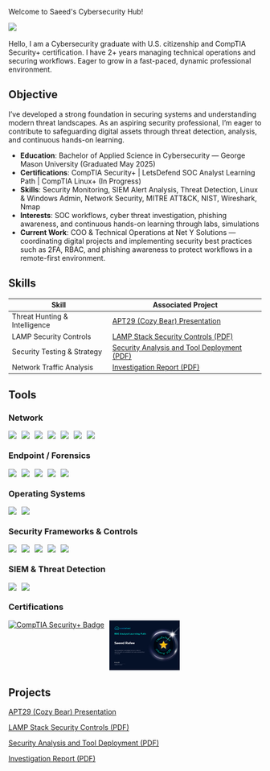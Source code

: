Welcome to Saeed's Cybersecurity Hub! 


<a href="https://www.linkedin.com/in/saeed-rafee/"><img src="https://img.shields.io/badge/-LinkedIn-0072b1?&style=for-the-badge&logo=linkedin&logoColor=white" /></a>

Hello, I am a Cybersecurity graduate with U.S. citizenship and CompTIA Security+ certification. I have 2+ years managing technical operations and securing workflows. Eager to grow in a fast-paced, dynamic professional environment.

## Objective

I’ve developed a strong foundation in securing systems and understanding modern threat landscapes. As an aspiring security professional, I’m eager to contribute to safeguarding digital assets through threat detection, analysis, and continuous hands-on learning.
-  **Education**: Bachelor of Applied Science in Cybersecurity — George Mason University (Graduated May 2025)
-  **Certifications**: CompTIA Security+ | LetsDefend SOC Analyst Learning Path | CompTIA Linux+ (In Progress)
-  **Skills**: Security Monitoring, SIEM Alert Analysis, Threat Detection, Linux & Windows Admin, Network Security, MITRE ATT&CK, NIST, Wireshark, Nmap 
-  **Interests**: SOC workflows, cyber threat investigation, phishing awareness, and continuous hands-on learning through labs, simulations
-  **Current Work**: COO & Technical Operations at Net Y Solutions — coordinating digital projects and implementing security best practices such as 2FA, RBAC, and phishing awareness to protect workflows in a remote-first environment.


## Skills

| Skill                                         | Associated Project         |
|-----------------------------------------------|----------------------------|
| Threat Hunting & Intelligence |[APT29 (Cozy Bear) Presentation](https://www.youtube.com/watch?v=cpBbEG151IA)|
| LAMP Security Controls | [LAMP Stack Security Controls (PDF)](./LAMP-Security-Controls.pdf) |
| Security Testing & Strategy | [Security Analysis and Tool Deployment (PDF)](./Security%20Analysis%20and%20Tool%20Deployment%20.pdf) |
| Network Traffic Analysis | [Investigation Report (PDF)](./NetworkTrafficAnalysis.pdf) |

## Tools

### Network
<div style="display: flex; flex-wrap: wrap; gap: 10px;">
    <img src="https://img.shields.io/badge/-Wireshark-1679A7?style=for-the-badge&logo=Wireshark&logoColor=white" />
    <img src="https://img.shields.io/badge/-Nmap-90EE90?style=for-the-badge&logo=Nmap&logoColor=black" />
    <img src="https://img.shields.io/badge/-VPN-4B8BBE?style=for-the-badge&logo=OpenVPN&logoColor=white" />
    <img src="https://img.shields.io/badge/-Access%20Control-FFC0CB?style=for-the-badge" />
    <img src="https://img.shields.io/badge/-Network%20Monitoring%2FLogging-FFDEAD?style=for-the-badge" />
    <img src="https://img.shields.io/badge/-Nessus-004880?style=for-the-badge" />
    <img src="https://img.shields.io/badge/-Zero%20Trust-000000?style=for-the-badge" />
</div>

### Endpoint / Forensics
<div style="display: flex; flex-wrap: wrap; gap: 10px;">
    <img src="https://img.shields.io/badge/-Kali%20Linux-557C94?style=for-the-badge&logo=Kali%20Linux&logoColor=white" />
    <img src="https://img.shields.io/badge/-VirusTotal-48D1CC?style=for-the-badge&logo=VirusTotal&logoColor=white" />
    <img src="https://img.shields.io/badge/-VirtualBox-183A61?style=for-the-badge&logo=VirtualBox&logoColor=white" />
    <img src="https://img.shields.io/badge/-FTK%20Imager-8A2BE2?style=for-the-badge" />
    <img src="https://img.shields.io/badge/-Autopsy-FFA500?style=for-the-badge" />
</div>


### Operating Systems
<div style="display: flex; flex-wrap: wrap; gap: 10px;">
    <img src="https://img.shields.io/badge/-Windows-0078D6?style=for-the-badge&logo=Windows&logoColor=white" />
    <img src="https://img.shields.io/badge/-Linux-FCC624?style=for-the-badge&logo=Linux&logoColor=black" />
</div>

### Security Frameworks & Controls
<div style="display: flex; flex-wrap: wrap; gap: 10px;">
    <img src="https://img.shields.io/badge/-MITRE%20ATT%26CK-FF5733?style=for-the-badge" />
    <img src="https://img.shields.io/badge/-NIST-4682B4?style=for-the-badge" />
    <img src="https://img.shields.io/badge/-STIG-1E90FF?style=for-the-badge" />
    <img src="https://img.shields.io/badge/-CIS%20Controls-20B2AA?style=for-the-badge" />
    <img src="https://img.shields.io/badge/-OWASP%20Top%2010-DC143C?style=for-the-badge" />
</div>

### SIEM & Threat Detection
<div style="display: flex; flex-wrap: wrap; gap: 10px;">
    <img src="https://img.shields.io/badge/-SIEM-000000?style=for-the-badge" />
    <img src="https://img.shields.io/badge/-Threat%20Hunting-FF69B4?style=for-the-badge" />
</div>

### **Certifications**

<div style="display: flex; flex-wrap: wrap; gap: 10px;">
    <a href="https://www.credly.com/badges/509fba92-f437-460c-b0df-135325dc57f9/linked_in_profile" target="_blank">
        <img src="https://cin.comptia.org/media/securityplus-logo-certified-ce-jpg.16/full" alt="CompTIA Security+ Badge" style="width: 100px;">
    </a>
    <a href="https://app.letsdefend.io/certificate/show/f28c4bc1-fae2-40b8-8a24-a225b67358a2" target="_blank">
        <img src="https://raw.githubusercontent.com/srafee00/srafee00/main/letsdefend-soc-cert.png" alt="LetsDefend SOC Analyst Certificate" style="width: 140px;">
    </a>
</div>



## Projects
 [APT29 (Cozy Bear) Presentation](https://www.youtube.com/watch?v=cpBbEG151IA)

 [LAMP Stack Security Controls (PDF)](./LAMP-Security-Controls.pdf) 
  
 [Security Analysis and Tool Deployment (PDF)](./Security%20Analysis%20and%20Tool%20Deployment%20.pdf) 

[Investigation Report (PDF)](./NetworkTrafficAnalysis.pdf) 
